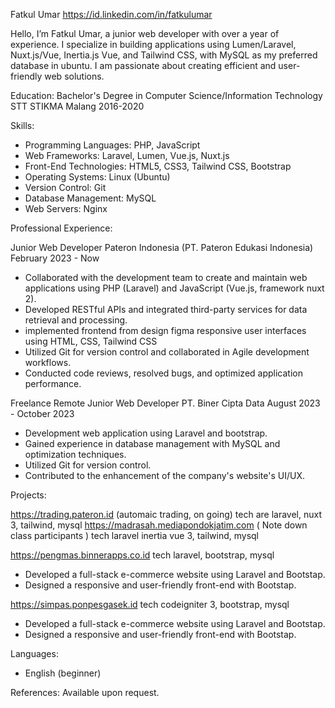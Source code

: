 Fatkul Umar
https://id.linkedin.com/in/fatkulumar

Hello, I’m Fatkul Umar, a junior web developer with over a year of experience. I specialize in building applications using Lumen/Laravel, Nuxt.js/Vue, Inertia.js Vue, and Tailwind CSS, with MySQL as my preferred database in ubuntu. I am passionate about creating efficient and user-friendly web solutions.

Education:
Bachelor's Degree in Computer Science/Information Technology
STT STIKMA Malang
2016-2020

Skills:
- Programming Languages: PHP, JavaScript
- Web Frameworks: Laravel, Lumen, Vue.js, Nuxt.js
- Front-End Technologies: HTML5, CSS3, Tailwind CSS, Bootstrap
- Operating Systems: Linux (Ubuntu)
- Version Control: Git
- Database Management: MySQL
- Web Servers: Nginx

Professional Experience:

Junior Web Developer
Pateron Indonesia (PT. Pateron Edukasi Indonesia)
February 2023 - Now

- Collaborated with the development team to create and maintain web applications using PHP (Laravel) and JavaScript (Vue.js, framework nuxt 2).
- Developed RESTful APIs and integrated third-party services for data retrieval and processing.
- implemented frontend from design figma responsive user interfaces using HTML, CSS, Tailwind CSS
- Utilized Git for version control and collaborated in Agile development workflows.
- Conducted code reviews, resolved bugs, and optimized application performance.

Freelance Remote Junior Web Developer
PT. Biner Cipta Data
August 2023 - October 2023

- Development web application using Laravel and bootstrap.
- Gained experience in database management with MySQL and optimization techniques.
- Utilized Git for version control.
- Contributed to the enhancement of the company's website's UI/UX.

Projects:

https://trading.pateron.id (automaic trading, on going) tech are laravel, nuxt 3, tailwind, mysql
https://madrasah.mediapondokjatim.com ( Note down class participants ) tech laravel inertia vue 3, tailwind, mysql

https://pengmas.binnerapps.co.id tech laravel, bootstrap, mysql
- Developed a full-stack e-commerce website using Laravel and Bootstap.
- Designed a responsive and user-friendly front-end with Bootstap.

https://simpas.ponpesgasek.id tech codeigniter 3, bootstrap, mysql
- Developed a full-stack e-commerce website using Laravel and Bootstap.
- Designed a responsive and user-friendly front-end with Bootstap.

Languages:
- English (beginner)

References:
Available upon request.
